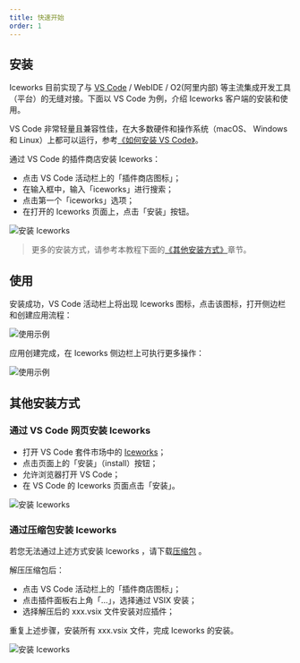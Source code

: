 ```yaml
---
title: 快速开始
order: 1
---
```


## 安装

Iceworks 目前实现了与 [VS Code](https://code.visualstudio.com/) / WebIDE / O2(阿里内部) 等主流集成开发工具（平台）的无缝对接。下面以 VS Code 为例，介绍 Iceworks 客户端的安装和使用。

VS Code 非常轻量且兼容性佳，在大多数硬件和操作系统（macOS、 Windows 和 Linux）上都可以运行，参考[《如何安装 VS Code》](/vscode/install)。

通过 VS Code 的插件商店安装 Iceworks：

- 点击 VS Code 活动栏上的「插件商店图标」；
- 在输入框中，输入「iceworks」进行搜索；
- 点击第一个「iceworks」选项；
- 在打开的 Iceworks 页面上，点击「安装」按钮。

![安装 Iceworks](https://img.alicdn.com/tfs/TB1vS2kg9R26e4jSZFEXXbwuXXa-1024-768.png_790x10000.jpg)

> 更多的安装方式，请参考本教程下面的[《其他安装方式》](#其他安装方式)章节。

## 使用

安装成功，VS Code 活动栏上将出现 Iceworks 图标，点击该图标，打开侧边栏和创建应用流程：

![使用示例](https://img.alicdn.com/tfs/TB1Qr7oi8Bh1e4jSZFhXXcC9VXa-1024-768.png_790x10000.jpg)

应用创建完成，在 Iceworks 侧边栏上可执行更多操作：

![使用示例](https://img.alicdn.com/tfs/TB1knetjk9l0K4jSZFKXXXFjpXa-1024-768.png_790x10000.jpg)

## 其他安装方式

### 通过 VS Code 网页安装 Iceworks

- 打开 VS Code 套件市场中的 [Iceworks](https://marketplace.visualstudio.com/items?itemName=iceworks-team.iceworks)；
- 点击页面上的「安装」（install）按钮；
- 允许浏览器打开 VS Code；
- 在 VS Code 的 Iceworks 页面点击「安装」。

![安装 Iceworks](https://img.alicdn.com/tfs/TB1.ztbSoY1gK0jSZFMXXaWcVXa-1268-907.png_790x10000.jpg)

### 通过压缩包安装 Iceworks

若您无法通过上述方式安装 Iceworks ，请下载[压缩包](https://iceworks.oss-cn-hangzhou.aliyuncs.com/vscode-extensions/release/Iceworks.zip) 。

解压压缩包后：

- 点击 VS Code 活动栏上的「插件商店图标」；
- 点击插件面板右上角「...」，选择通过 VSIX 安装；
- 选择解压后的 xxx.vsix 文件安装对应插件；

重复上述步骤，安装所有 xxx.vsix 文件，完成 Iceworks 的安装。

![安装 Iceworks](https://img.alicdn.com/tfs/TB1srktNoY1gK0jSZFMXXaWcVXa-2880-1662.jpg_790x10000.jpg)
